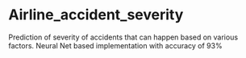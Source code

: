 # Airline_accident_severity
Prediction of severity of accidents that can happen based on various factors. Neural Net based implementation with accuracy of  93%

